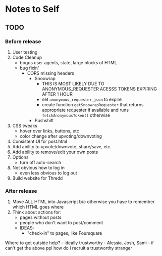 # Notes to Self
## TODO
### Before release
1. User testing
1. Code Cleanup
    - bogus user agents, state, large blocks of HTML
    - bug fixin'
        - CORS missing headers
            - Snoowrap
                - THIS IS MOST LIKELY DUE TO ANONYMOUS_REQUESTER ACESSS TOKENS EXPIRING AFTER 1 HOUR
                - set `anonymous_requester_json` to expire
                - create function `getSnoowrapRequester` that returns appropriate requester if available and runs `fetchAnonymousToken()` otherwise
            - Pushshift
1. CSS tweaks
    - hover over links, buttons, etc
    - color change after upvoting/downvoting
1. Consistent UI for post.html
1. Add ability to upvote/downvote, share/save, etc.
1. Add ability to remove/edit your own posts
1. Options
    - turn off auto-search
1. Not obvious how to log in
    - even less obvious to log out
1. Build website for Thredd
### After release
1. Move ALL HTML into Javascript b/c otherwise you have to remember which HTML goes where
1. Think about actions for:
    - pages without posts
    - people who don't want to post/comment
    - IDEAS:
        - "check-in" to pages, like Foursquare

Where to get outside help?
    - ideally trustworthy
        - Alessia, Josh, Sami
    - if can't get the above ppl how do I recruit a trustworthy stranger

